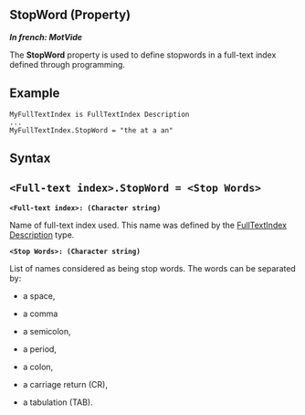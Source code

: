 
## StopWord (Property)

***In french: MotVide***
	



<a name="XUse"></a>
<a name="Use"></a>
<a name="description"></a>
The **StopWord** property is used to define stopwords in a full-text index defined through programming.
<a name="Example1"></a>
<a name="sample_code"></a>

## Example


```wl
MyFullTextIndex is FullTextIndex Description
...
MyFullTextIndex.StopWord = "the at a an"
```

<a name="XSYNTAX"></a>

## Syntax
<a name="SYNTAX1"></a>

`<Full-text index>.StopWord = <Stop Words>`
---

**`<Full-text index>: (Character string)`**

Name of full-text index used. This name was defined by the [FullTextIndex Description](../WDLang4/1000017461.md) type.

**`<Stop Words>: (Character string)`**

List of names considered as being stop words. The words can be separated by: 

- a space,

- a comma

- a semicolon,

- a period,

- a colon,

- a carriage return (CR), 

- a tabulation (TAB).







